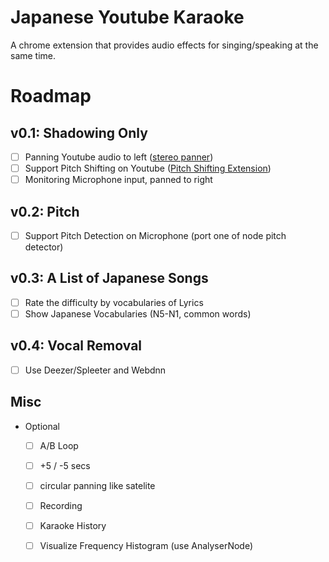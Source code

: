 # Japanese Youtube Karaoke
A chrome extension that provides audio effects for singing/speaking at the same time.

# Roadmap
## v0.1: Shadowing Only
  * [ ] Panning Youtube audio to left ([stereo panner](https://mdn.github.io/webaudio-examples/stereo-panner-node/))
  * [ ] Support Pitch Shifting on Youtube ([Pitch Shifting Extension](https://chrome.google.com/webstore/detail/pitch-shifter-html5-video/mpmkclglcbkjchakihfpblainfncennj?hl=en-GB))
  * [ ] Monitoring Microphone input, panned to right 

## v0.2: Pitch
  * [ ] Support Pitch Detection on Microphone (port one of node pitch detector)

## v0.3: A List of Japanese Songs
  * [ ] Rate the difficulty by vocabularies of Lyrics
  * [ ] Show Japanese Vocabularies (N5-N1, common words)

## v0.4: Vocal Removal
  * [ ] Use Deezer/Spleeter and Webdnn

## Misc
  * Optional
    * [ ] A/B Loop
    * [ ] +5 / -5 secs
    * [ ] circular panning like satelite
    * [ ] Recording
    * [ ] Karaoke History
    * [ ] Visualize Frequency Histogram (use AnalyserNode)

